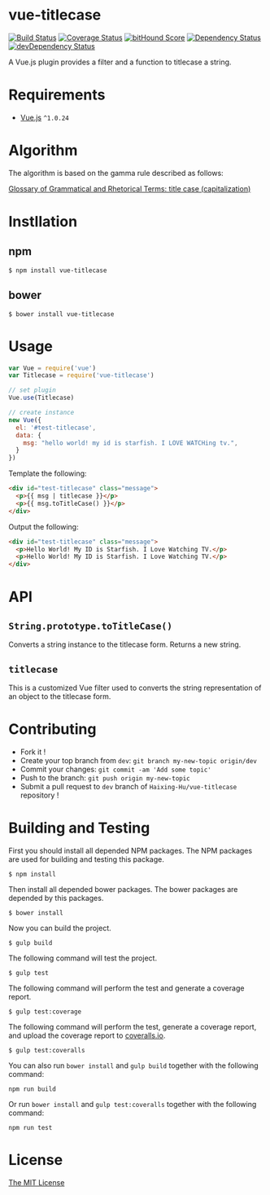 # vue-titlecase

[![Build Status](https://circleci.com/gh/Haixing-Hu/vue-titlecase/tree/master.svg?style=shield)](https://circleci.com/gh/Haixing-Hu/vue-titlecase/tree/master)
[![Coverage Status](https://coveralls.io/repos/Haixing-Hu/vue-titlecase/badge.svg?branch=master&service=github)](https://coveralls.io/github/Haixing-Hu/vue-titlecase?branch=master)
[![bitHound Score](https://www.bithound.io/github/Haixing-Hu/vue-titlecase/badges/score.svg)](https://www.bithound.io/github/Haixing-Hu/vue-titlecase)
[![Dependency Status](https://david-dm.org/Haixing-Hu/vue-titlecase.svg)](https://david-dm.org/Haixing-Hu/vue-titlecase)
[![devDependency Status](https://david-dm.org/Haixing-Hu/vue-titlecase/dev-status.svg)](https://david-dm.org/Haixing-Hu/vue-titlecase#info=devDependencies)

A Vue.js plugin provides a filter and a function to titlecase a string.

# Requirements
- [Vue.js](https://github.com/yyx990803/vue) `^1.0.24`

# Algorithm

The algorithm is based on the gamma rule described as follows:

[Glossary of Grammatical and Rhetorical Terms: title case (capitalization)](http://grammar.about.com/od/tz/g/Title-Case.htm)

# Instllation

## npm

```shell
$ npm install vue-titlecase
```

## bower

```shell
$ bower install vue-titlecase
```

# Usage

```javascript
var Vue = require('vue')
var Titlecase = require('vue-titlecase')

// set plugin
Vue.use(Titlecase)

// create instance
new Vue({
  el: '#test-titlecase',
  data: {
    msg: "hello world! my id is starfish. I LOVE WATCHing tv.",
  }
})
```

Template the following:

```html
<div id="test-titlecase" class="message">
  <p>{{ msg | titlecase }}</p>
  <p>{{ msg.toTitleCase() }}</p>
</div>
```

Output the following:

```html
<div id="test-titlecase" class="message">
  <p>Hello World! My ID is Starfish. I Love Watching TV.</p>
  <p>Hello World! My ID is Starfish. I Love Watching TV.</p>
</div>
```

# API

## `String.prototype.toTitleCase()`

Converts a string instance to the titlecase form. Returns a new string.

## `titlecase`

This is a customized Vue filter used to converts the string representation of
an object to the titlecase form.

# Contributing
- Fork it !
- Create your top branch from `dev`: `git branch my-new-topic origin/dev`
- Commit your changes: `git commit -am 'Add some topic'`
- Push to the branch: `git push origin my-new-topic`
- Submit a pull request to `dev` branch of `Haixing-Hu/vue-titlecase` repository !

# Building and Testing

First you should install all depended NPM packages. The NPM packages are used
for building and testing this package.

```shell
$ npm install
```

Then install all depended bower packages. The bower packages are depended by
this packages.

```shell
$ bower install
```

Now you can build the project.
```shell
$ gulp build
```

The following command will test the project.
```shell
$ gulp test
```

The following command will perform the test and generate a coverage report.
```shell
$ gulp test:coverage
```

The following command will perform the test, generate a coverage report, and
upload the coverage report to [coveralls.io](https://coveralls.io/).
```shell
$ gulp test:coveralls
```

You can also run `bower install` and `gulp build` together with the following
command:
```shell
npm run build
```

Or run `bower install` and `gulp test:coveralls` together with the following
command:
```shell
npm run test
```

# License

[The MIT License](http://opensource.org/licenses/MIT)
